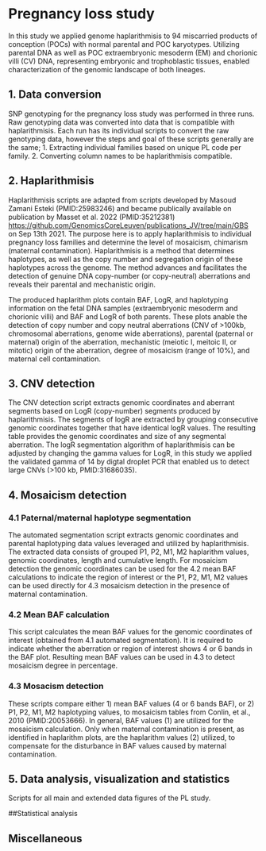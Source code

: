 # Pregnancy loss study

In this study we applied genome haplarithmisis to 94 miscarried products of conception (POCs) with normal parental and POC karyotypes. Utilizing parental DNA as well as POC extraembryonic mesoderm (EM) and chorionic villi (CV) DNA, representing embryonic and trophoblastic tissues, enabled characterization of the genomic landscape of both lineages. 

## 1.	Data conversion
SNP genotyping for the pregnancy loss study was performed in three runs. Raw genotyping data was converted into data that is compatible with haplarithmisis. 
Each run has its individual scripts to convert the raw genotyping data, however the steps and goal of these scripts generally are the same; 1. Extracting individual families based on unique PL code per family. 2. Converting column names to be haplarithmisis compatible. 

## 2.	Haplarithmisis
Haplarithmisis scripts are adapted from scripts developed by Masoud Zamani Esteki (PMID:25983246) and became publically available on publication by Masset et al. 2022 (PMID:35212381) https://github.com/GenomicsCoreLeuven/publications_JV/tree/main/GBS on Sep 13th 2021. 
The purpose here is to apply haplarithmisis to individual pregnancy loss families and determine the level of mosaicism, chimarism (maternal contamination). Haplarithmisis is a method that determines haplotypes, as well as the copy number and segregation origin of these haplotypes across the genome. The method advances and facilitates the detection of genuine DNA copy-number (or copy-neutral) aberrations and reveals their parental and mechanistic origin.

The produced haplarithm plots contain BAF, LogR, and haplotyping information on the fetal DNA samples (extraembryonic mesoderm and chorionic villi) and BAF and LogR of both parents. These plots anable the detection of copy number and copy neutral aberrations (CNV of >100kb, chromosomal aberrations, genome wide aberrations), parental (paternal or maternal) origin of the aberration, mechanistic (meiotic I, meitoic II, or mitotic) origin of the aberration, degree of mosaicism (range of 10%), and maternal cell contamination.

## 3.	CNV detection
The CNV detection script extracts genomic coordinates and aberrant segments based on LogR (copy-number) segments produced by haplarithmisis. The segments of logR are extracted by grouping consecutive genomic coordinates together that have identical logR values. The resulting table provides the genomic coordinates and size of any segmental aberration. The logR segmentation algorithm of haplarithmisis can be adjusted by changing the gamma values for LogR, in this study we applied the validated gamma of 14 by digtal droplet PCR that enabled us to detect large CNVs (>100 kb, PMID:31686035).  

## 4.	Mosaicism detection
### 4.1 Paternal/maternal haplotype segmentation 
The automated segmentation script extracts genomic coordinates and parental haplotyping data values leveraged and utilized by haplarithmisis. 
The extracted data consists of grouped P1, P2, M1, M2 haplarithm values, genomic coordinates, length and cumulative length. 
For mosaicism detection the genomic coordinates can be used for the 4.2 mean BAF calculations to indicate the region of interest or the P1, P2, M1, M2 values can be used directly for 4.3 mosaicism detection in the presence of maternal contamination.  

### 4.2 Mean BAF calculation
This script calculates the mean BAF values for the genomic coordinates of interest (obtained from 4.1 automated segmentation). It is required to indicate whether the aberration or region of interest shows 4 or 6 bands in the BAF plot. 
Resulting mean BAF values can be used in 4.3 to detect mosaicism degree in percentage. 

### 4.3 Mosacism detection 
These scripts compare either 1) mean BAF values (4 or 6 bands BAF), or 2) P1, P2, M1, M2 haplotyping values, to mosaicism tables from Conlin, et al., 2010 (PMID:20053666). 
In general, BAF values (1) are utilized for the mosaicism calculation. Only when maternal contamination is present, as identified in haplarithm plots, are the haplarithm values (2) utilized, to compensate for the disturbance in BAF values caused by maternal contamination. 

## 5.	Data analysis, visualization and statistics
Scripts for all main and extended data figures of the PL study. 

##Statistical analysis

## Miscellaneous
